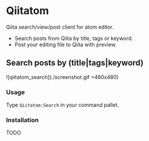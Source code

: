 # Qiitatom
Qiita search/view/post client for atom editor.
 - Search posts from Qiita by title, tags or keyword.
 - Post your editing file to Qiita with preview.

## Search posts by (title|tags|keyword)
![qiitatom_search](./screenshot.gif =480x480)

### Usage
Type `Qiitatom:Search` in your command pallet.

### Installation
TODO
